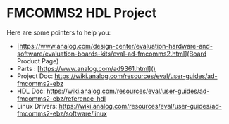 # FMCOMMS2 HDL Project

Here are some pointers to help you:
  * [https://www.analog.com/design-center/evaluation-hardware-and-software/evaluation-boards-kits/eval-ad-fmcomms2.html](Board Product Page)
  * Parts : [https://www.analog.com/ad9361.html]()
  * Project Doc: https://wiki.analog.com/resources/eval/user-guides/ad-fmcomms2-ebz
  * HDL Doc: https://wiki.analog.com/resources/eval/user-guides/ad-fmcomms2-ebz/reference_hdl
  * Linux Drivers: https://wiki.analog.com/resources/eval/user-guides/ad-fmcomms2-ebz/software/linux

